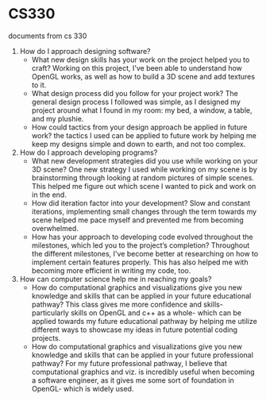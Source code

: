 # CS330
documents from cs 330


  1. How do I approach designing software?
     - What new design skills has your work on the project helped you to craft?
       Working on this project, I've been able to understand how OpenGL works, as well as how to build a 3D scene and add textures to it.
     - What design process did you follow for your project work?
       The general design process I followed was simple, as I designed my project around what I found in my room: my bed, a window, a table, and my plushie. 
     - How could tactics from your design approach be applied in future work?
       the tactics I used can be applied to future work by helping me keep my designs simple and down to earth, and not too complex.
   2. How do I approach developing programs?
      - What new development strategies did you use while working on your 3D scene?
        One new strategy I used while working on my scene is by brainstorming through looking at random pictures of simple scenes. This helped me figure out which scene I wanted to pick and work on in the end.
      - How did iteration factor into your development?
        Slow and constant iterations, implementing small changes through the term towards my scene helped me pace myself and prevented me from becoming overwhelmed.
      - How has your approach to developing code evolved throughout the milestones, which led you to the project’s completion?
        Throughout the different milestones, I've become better at researching on how to implement certain features properly. This has also helped me with becoming more efficient in writing my code, too.
  3. How can computer science help me in reaching my goals?
     - How do computational graphics and visualizations give you new knowledge and skills that can be applied in your future educational pathway?
       This class gives me more confidence and skills- particularly skills on OpenGL and c++ as a whole- which can be applied towards my future educational pathway by helping me utilize different ways to showcase my ideas in future potential coding projects.
     - How do computational graphics and visualizations give you new knowledge and skills that can be applied in your future professional pathway?
       For my future professional pathway, I believe that computational graphics and viz. is incredibly useful when becoming a software engineer, as it gives me some sort of foundation in OpenGL- which is widely used.
